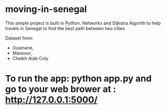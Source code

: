 # moving-in-senegal
This simple project is built in Python, Networkx and Dijkstra Algorith to help travels in Senegal to find the best path between two cities



Dataset from:  
  * Ousmane, 
  * Mansour,
  * Cheikh Atab Coly
  
  
  
# To run the app:  python app.py and go to your web brower at : http://127.0.0.1:5000/

